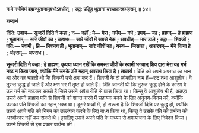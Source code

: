 **न मे गर्भमिमं ब्रह्मन्भूतानामृषभोऽवधीत् ।** **रुद्र: पतिॢह भूतानां यस्याकरवमंहसम् ॥ ३४॥** 

**शब्दार्थ** 

**दिति: उवाच—** **सुन्दरी दिति ने कहा** **; न—** **नहीं** **; मे—** **मेरा** **; गर्भम्—** **गर्भ** **; इमम्—** **यह** **; ब्रह्मन्—** **हे ब्राह्मण** **; भूतानाम्—** **सारे जीवों** **का** **; ऋषभ:—** **सारे जीवों में सबसे नेक** **; अवधीत्—** **मार डाले** **; रुद्र:—** **शिवजी** **; पति:—** **स्वामी** **; हि—** **निश्चय ही** **; भूतानाम्—** **सारे जीवों का** **; यस्य—** **जिसका** **; अकरवम्—** **मैंने किया है** **; अंहसम्—** **अपराध।** **.** 

**सुन्दरी दिति ने कहा : हे ब्राह्मण, कृपया ध्यान रखें कि समस्त जीवों के स्वामी भगवान्** **शिव द्वारा मेरा यह गर्भ नष्ट न किया जाय, क्योंकि मैंने उनके प्रति महान् अपराध किया है।** **तात्पर्य :** दिति को अपने अपराध का भान था और वह चाहती थी कि शिवजी उसे क्षमा कर दें। शिवजी के दो लोकप्रिय नाम हैं—रुद्र तथा आशुतोष। वे तुरन्त क्रुद्ध हो जाते हैं और क्षण भर में तुष्ट हो जाते हैं। दिति जानती थी कि तुरन्त क्रुद्ध होने के कारण वे उस गर्भ को नष्टकर सकते हैं जिसे उसने अवैध रीति से प्राप्त किया था। किन्तु वे आशुतोष भी हैं, अतएव उसने अपने ब्राह्मण पति से शिवजी को शान्त करने में सहायक बनने के लिए अनुनय-विनय की, क्योंकि उसका पति शिवजी का महान् भक्त था। दूसरे शब्दों में, हो सकता है कि शिवजी दिति पर क्रुद्ध हों, क्योंकि उसने अपने पति को नियम का उल्लंघन करने के लिए बाध्य किया था, किन्तु वे उसके पति की प्रार्थना को अस्वीकार नहीं कर सकते थे। इसलिए उसने अपने पति के माध्यम से क्षमायाचना के लिए निवेदन किया। उसने शिवजी से इस प्रकार प्रार्थना की।  
